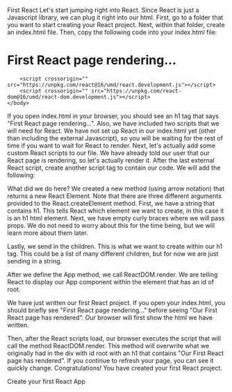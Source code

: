 First React
Let's start jumping right into React. Since React is just a Javascript library, we can plug it right into our html. First, go to a folder that you want to start creating your React project. Next, within that folder, create an index.html file. Then, copy the following code into your index.html file:

<html lang="en">
    <head>
        <meta charset="UTF-8">
        <title>Hello React</title>
    </head>
    <body>
        <div id="root">
            <h1>First React page rendering...</h1>
        </div>
        
        <script crossorigin="" src="https://unpkg.com/react@16/umd/react.development.js"></script>
        <script crossorigin="" src="https://unpkg.com/react-dom@16/umd/react-dom.development.js"></script> 
    </body>
</html>
If you open index.html in your browser, you should see an h1 tag that says "First React page rendering...". Also, we have included two scripts that we will need for React. We have not set up React in our index.html yet (other than including the external Javascript), so you will be waiting for the rest of time if you want to wait for React to render. Next, let's actually add some custom React scripts to our file. We have already told our user that our React page is rendering, so let's actually render it. After the last external React script, create another script tag to contain our code. We will add the following:

<script>
    const App = React.createElement("h1", {}, "Our First React page has rendered");
    ReactDOM.render(App, document.getElementById("root"));
</script>
What did we do here? We created a new method (using arrow notation) that returns a new React Element. Note that there are three different arguments provided to the React.createElement method. First, we have a string that contains h1. This tells React which element we want to create, in this case it is an h1 html element. Next, we have empty curly braces where we will pass props. We do not need to worry about this for the time being, but we will learn more about them later. 

Lastly, we send in the children. This is what we want to create within our h1 tag. This could be a list of many different children, but for now we are just sending in a string.

After we define the App method, we call ReactDOM.render. We are telling React to display our App component within the element that has an id of root.

We have just written our first React project. If you open your index.html, you should briefly see "First React page rendering..." before seeing "Our First React page has rendered". Our browser will first show the html we have written. 

Then, after the React scripts load, our browser executes the script that will call the method ReactDOM.render. This method will overwrite what we originally had in the div with id root with an h1 that contains "Our First React page has rendered". If you continue to refresh your page, you can see it quickly change. Congratulations! You have created your first React project.



 Create your first React App
